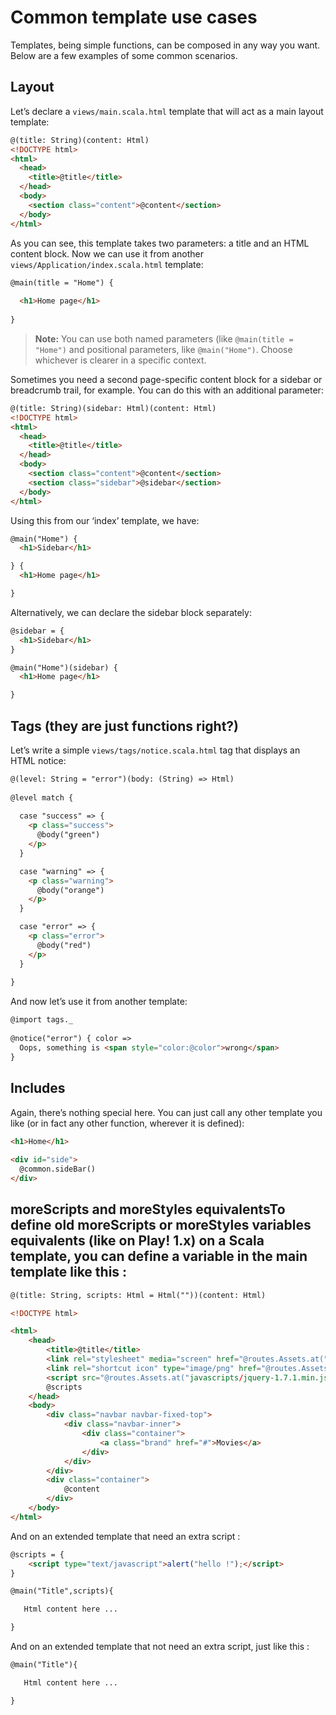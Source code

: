 <!--- Copyright (C) 2009-2013 Typesafe Inc. <http://www.typesafe.com> -->
# Common template use cases

Templates, being simple functions, can be composed in any way you want. Below are a few examples of some common scenarios.

## Layout

Let’s declare a `views/main.scala.html` template that will act as a main layout template:

```html
@(title: String)(content: Html)
<!DOCTYPE html>
<html>
  <head>
    <title>@title</title>
  </head>
  <body>
    <section class="content">@content</section>
  </body>
</html>

```

As you can see, this template takes two parameters: a title and an HTML content block. Now we can use it from another `views/Application/index.scala.html` template:

```html
@main(title = "Home") {
    
  <h1>Home page</h1>
    
}
```

> **Note:** You can use both named parameters (like `@main(title = "Home")` and positional parameters, like `@main("Home")`. Choose whichever is clearer in a specific context.

Sometimes you need a second page-specific content block for a sidebar or breadcrumb trail, for example. You can do this with an additional parameter:

```html
@(title: String)(sidebar: Html)(content: Html)
<!DOCTYPE html>
<html>
  <head>
    <title>@title</title>
  </head>
  <body>
    <section class="content">@content</section>
    <section class="sidebar">@sidebar</section>
  </body>
</html>
```

Using this from our ‘index’ template, we have:

```html
@main("Home") {
  <h1>Sidebar</h1>

} {
  <h1>Home page</h1>

}
```

Alternatively, we can declare the sidebar block separately:

```html
@sidebar = {
  <h1>Sidebar</h1>
}

@main("Home")(sidebar) {
  <h1>Home page</h1>

}
```


## Tags (they are just functions right?)

Let’s write a simple `views/tags/notice.scala.html` tag that displays an HTML notice:

```html
@(level: String = "error")(body: (String) => Html)
 
@level match {
    
  case "success" => {
    <p class="success">
      @body("green")
    </p>
  }

  case "warning" => {
    <p class="warning">
      @body("orange")
    </p>
  }

  case "error" => {
    <p class="error">
      @body("red")
    </p>
  }
    
}
```

And now let’s use it from another template:

```html
@import tags._
 
@notice("error") { color =>
  Oops, something is <span style="color:@color">wrong</span>
}
```

## Includes

Again, there’s nothing special here. You can just call any other template you like (or in fact any other function, wherever it is defined):

```html
<h1>Home</h1>
 
<div id="side">
  @common.sideBar()
</div>
```

## moreScripts and moreStyles equivalentsTo define old moreScripts or moreStyles variables equivalents (like on Play! 1.x) on a Scala template, you can define a variable in the main template like this :

```html
@(title: String, scripts: Html = Html(""))(content: Html)

<!DOCTYPE html>

<html>
    <head>
        <title>@title</title>
        <link rel="stylesheet" media="screen" href="@routes.Assets.at("stylesheets/main.css")">
        <link rel="shortcut icon" type="image/png" href="@routes.Assets.at("images/favicon.png")">
        <script src="@routes.Assets.at("javascripts/jquery-1.7.1.min.js")" type="text/javascript"></script>
        @scripts
    </head>
    <body>
        <div class="navbar navbar-fixed-top">
            <div class="navbar-inner">
                <div class="container">
                    <a class="brand" href="#">Movies</a>
                </div>
            </div>
        </div>
        <div class="container">
            @content
        </div>
    </body>
</html>
```

And on an extended template that need an extra script : 

```html
@scripts = {
    <script type="text/javascript">alert("hello !");</script>
}

@main("Title",scripts){

   Html content here ...

}

```

And on an extended template that not need an extra script, just like this :

```html
@main("Title"){

   Html content here ...

}
```
